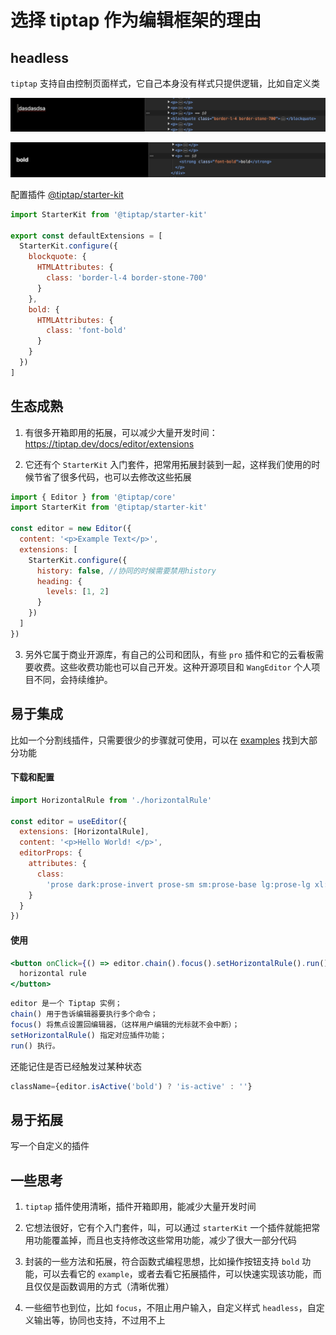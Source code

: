 # 选择 tiptap 作为编辑框架的理由

## headless

`tiptap` 支持自由控制页面样式，它自己本身没有样式只提供逻辑，比如自定义类

![Alt text](1-1.jpg)

![Alt text](1-2.jpg)

配置插件 [@tiptap/starter-kit](https://tiptap.dev/docs/editor/api/extensions/starter-kit)

```js
import StarterKit from '@tiptap/starter-kit'

export const defaultExtensions = [
  StarterKit.configure({
    blockquote: {
      HTMLAttributes: {
        class: 'border-l-4 border-stone-700'
      }
    },
    bold: {
      HTMLAttributes: {
        class: 'font-bold'
      }
    }
  })
]
```

## 生态成熟

1. 有很多开箱即用的拓展，可以减少大量开发时间：https://tiptap.dev/docs/editor/extensions

2. 它还有个 `StarterKit` 入门套件，把常用拓展封装到一起，这样我们使用的时候节省了很多代码，也可以去修改这些拓展

```js
import { Editor } from '@tiptap/core'
import StarterKit from '@tiptap/starter-kit'

const editor = new Editor({
  content: '<p>Example Text</p>',
  extensions: [
    StarterKit.configure({
      history: false, //协同的时候需要禁用history
      heading: {
        levels: [1, 2]
      }
    })
  ]
})
```

3. 另外它属于商业开源库，有自己的公司和团队，有些 `pro` 插件和它的云看板需要收费。这些收费功能也可以自己开发。这种开源项目和 `WangEditor` 个人项目不同，会持续维护。

## 易于集成

比如一个分割线插件，只需要很少的步骤就可使用，可以在 [examples](https://tiptap.dev/docs/editor/examples/default) 找到大部分功能

#### 下载和配置

```js
import HorizontalRule from './horizontalRule'

const editor = useEditor({
  extensions: [HorizontalRule],
  content: '<p>Hello World! </p>',
  editorProps: {
    attributes: {
      class:
        'prose dark:prose-invert prose-sm sm:prose-base lg:prose-lg xl:prose-2xl m-5 focus:outline-none'
    }
  }
})
```

#### 使用

```jsx
<button onClick={() => editor.chain().focus().setHorizontalRule().run()}>
  horizontal rule
</button>
```

```js
editor 是一个 Tiptap 实例；
chain() 用于告诉编辑器要执行多个命令；
focus() 将焦点设置回编辑器，（这样用户编辑的光标就不会中断）；
setHorizontalRule() 指定对应插件功能；
run() 执行。
```

还能记住是否已经触发过某种状态

```js
className={editor.isActive('bold') ? 'is-active' : ''}
```

## 易于拓展

写一个自定义的插件

## 一些思考

1. `tiptap` 插件使用清晰，插件开箱即用，能减少大量开发时间

2. 它想法很好，它有个入门套件，叫，可以通过 `starterKit` 一个插件就能把常用功能覆盖掉，而且也支持修改这些常用功能，减少了很大一部分代码

3. 封装的一些方法和拓展，符合函数式编程思想，比如操作按钮支持 `bold` 功能，可以去看它的 `example`，或者去看它拓展插件，可以快速实现该功能，而且仅仅是函数调用的方式（清晰优雅）

4. 一些细节也到位，比如 `focus`，不阻止用户输入，自定义样式 `headless`，自定义输出等，协同也支持，不过用不上
